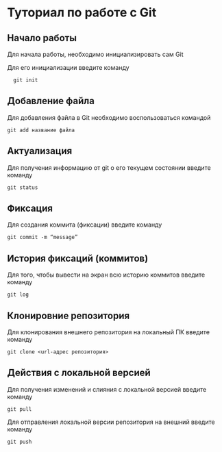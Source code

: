 # Туториал по работе с Git

## Начало работы

Для начала работы, необходимо инициализировать сам Git

Для его инициализации введите команду 

```
  git init
```

## Добавление файла

Для добавления файла в Git необходимо воспользоваться командой 

```
git add название файла
```
## Актуализация

Для получения информацию от git о его текущем состоянии введите команду

```
git status
```
## Фиксация

Для создания коммита (фиксации) введите команду

```
git commit -m “message”
```

## История фиксаций (коммитов)

Для того, чтобы вывести на экран всю историю коммитов введите команду

```
git log
```

## Клонировние репозитория

Для клонирования внешнего репозитория на
локальный ПК введите команду

```
git clone <url-адрес репозитория>
```

## Действия с локальной версией

Для получения изменений и слияния с локальной версией введите команду

```
git pull
```
Для отправления локальной версии репозитория на внешний введите команду

```
git push
```


